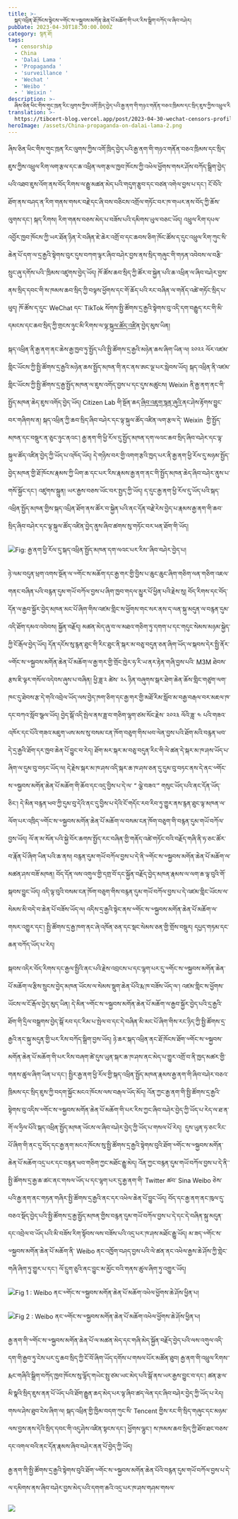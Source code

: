 ```yaml
---
title: >-
  སྐད་འཕྲིན་ཐོ་ཁོངས་སྟེངས་༧གོང་ས་༧སྐྱབས་མགོན་ཆེན་པོ་མཆོག་གི་པར་རིས་སྒྲིག་བཀོད་ལ་ཞིབ་བཤེར།
pubDate: 2023-04-30T18:30:00.000Z
category: སྙན་ཐོ།
tags:
  - censorship
  - China
  - 'Dalai Lama '
  - 'Propaganda '
  - 'surveillance '
  - 'Wechat '
  - 'Weibo '
  - ' Weixin '
description: >-
  ཞིས་ཅིན་ཕིང་གིས་གུང་ཁྲན་རིང་ལུགས་ཀྱིས་འགོ་ཁྲིད་བྱེད་པའི་རྒྱ་ནག་གི་གཉའ་གནོན་བཅའ་ཁྲིམས་དང་སྲིད་ཇུས་ཀྱིས་འཕྲུལ་རིག་ལག་རྩལ་དང་ཆ་འཕྲིན་ལག་རྩལ་ཁྱབ་ཁོངས་ཀྱི་འཕེལ་ཕྱོགས་གསར་ཤོས་བཀོད་སྒྲིག་བྱེད་པའི་འཐབ་ཇུས་འོག་ནས་བོད་རིགས་ལ་རྒྱུ་མཚན་མེད་པའི་གདུག་རྩུབ་དང་བཙན་འགེལ་བྱས་པ་དང་།
translation: >-
  https://tibcert-blog.vercel.app/post/2023-04-30-wechat-censors-profile-pictures-displaying-the-dalai-lama/
heroImage: /assets/China-propaganda-on-dalai-lama-2.png
---
```


ཞིས་ཅིན་ཕིང་གིས་གུང་ཁྲན་རིང་ལུགས་ཀྱིས་འགོ་ཁྲིད་བྱེད་པའི་རྒྱ་ནག་གི་གཉའ་གནོན་བཅའ་ཁྲིམས་དང་སྲིད་ཇུས་ཀྱིས་འཕྲུལ་རིག་ལག་རྩལ་དང་ཆ་འཕྲིན་ལག་རྩལ་ཁྱབ་ཁོངས་ཀྱི་འཕེལ་ཕྱོགས་གསར་ཤོས་བཀོད་སྒྲིག་བྱེད་པའི་འཐབ་ཇུས་འོག་ནས་བོད་རིགས་ལ་རྒྱུ་མཚན་མེད་པའི་གདུག་རྩུབ་དང་བཙན་འགེལ་བྱས་པ་དང་། ངོ་བོའི་ཐོག་ནས་བཤད་ན་རིག་གནས་གསར་བརྗེ་དང་ཞི་བས་བཅིངས་འགྲོལ་གཏོང་བར་ཁ་གཡར་ནས་བོད་ཀྱི་ཆོས་ལུགས་དང་། སྐད་རིགས། རིག་གནས་བཅས་མེད་པ་བཟོས་པའི་དམིགས་ཡུལ་བཅང་ཡོད། འཕྲུལ་རིག་དཔལ་འབྱོར་ཁྱབ་ཁོངས་ཀྱི་ཡར་ཐོན་ཉིན་རེ་བཞིན་ཇེ་ཆེར་འགྲོ་བ་དང་ཆབས་ཅིག་ཁོང་ཚོས་ད་དུང་འཕྲུལ་རིག་ཀུང་སི་ཆེན་པོ་དག་ལ་དྲ་རྒྱའི་སྟེགས་བུར་དུས་བཀག་ལྟར་ཞིབ་བཤེར་བྱས་ནས་སྲིད་གཞུང་གི་གཏན་འབེབས་ལ་བརྩི་སྲུང་ཞུ་དགོས་པའི་་ཁྲིམས་འཛུགས་བྱེད་ཡོད། ཁོ་ཚོས་ཆབ་སྲིད་ཀྱི་ཚོར་བ་སྐྱེན་པའི་ཆ་འཕྲིན་ལ་ཞིབ་བཤེར་བྱས་ནས་སྲིད་དབང་གི་ས་ཁམས་ཆབ་སྲིད་ཀྱི་བལྟས་ཕྱོགས་དང་གོ་ཆོད་པའི་རང་བཞིན་ལ་གནོད་འཚེ་གཏོང་སྲིད་པ་ཕུད། ཁོ་ཚོས་ད་དུང་ WeChat དང་ TikTok སོགས་སྤྱི་ཚོགས་དྲ་རྒྱའི་སྟེགས་བུ་འདི་དག་བརྒྱུད་རང་གི་མི་དམངས་དང་ཆབ་སྲིད་ཀྱི་གྲངས་ཉུང་མི་རིགས་ལ་[ལྟ་སྐུལ་ཚོད་འཛི](https://www.terminologue.org/TibCERT/?q=%E0%BD%A3%E0%BE%9F%E0%BC%8B%E0%BD%A6%E0%BE%90%E0%BD%B4%E0%BD%A3%E0%BC%8B%E0%BD%9A%E0%BD%BC%E0%BD%91%E0%BC%8B%E0%BD%A0%E0%BD%9B%E0%BD%B2%E0%BD%93%E0%BC%8D)ན་བྱེད་མུས་ཡིན།

སྐད་འཕྲིན་ནི་རྒྱ་ནག་ནང་ཆེས་རྒྱ་ཁྱབ་ཏུ་སྤྱོད་པའི་སྤྱི་ཚོགས་དྲ་རྒྱའི་མཉེན་ཆས་ཞིག་ཡིན་ལ། ༢༠༢༢ ལོར་འཛམ་གླིང་ཡོངས་ཀྱི་སྤྱི་ཚོགས་དྲ་རྒྱའི་མཉེན་ཆས་སྤྱོད་མཁན་གི་ནང་ནས་ཨང་ལྔ་པར་སླེབས་ཡོད། སྐད་འཕྲིན་ནི་འཛམ་གླིང་ཡོངས་ཀྱི་སྤྱི་ཚོགས་དྲ་རྒྱ་སྤྱོད་མཁན་ལ་ཇུས་འགོད་བྱས་པ་དང་དུས་མཚུངས། Weixin ནི་རྒྱ་ནག་ནང་གི་སྤྱོད་མཁན་ཆེད་ཇུས་འགོད་བྱེད་ཡོད། Citizen Lab གི་སྔོན་ཆད་[ཞིབ་འཇུག་སྙན་ཞུའི་](https://citizenlab.ca/2020/05/we-chat-they-watch/)ནང་ཤེས་རྟོགས་བྱུང་བར་གཞིགས་ན། སྐད་འཕྲིན་ཀྱི་ཆབ་སྲིད་ཞིབ་བཤེར་དང་ལྟ་སྐུལ་ཚོད་འཛིན་ལག་རྩལ་དེ་ Weixin  གྱི་སྤྱོད་མཁན་དང་བསྡུར་ན་ཅུང་ཉུང་ནའང་། རྒྱ་ནག་གི་ཕྱི་རོལ་དུ་སྤྱོད་མཁན་དག་ལའང་ཆབ་སྲིད་ཞིབ་བཤེར་དང་ལྟ་སྐུལ་ཚོད་འཛིན་བྱེད་ཀྱི་ཡོད་པ་འཁོད་ཡོད། དེ་གཉིས་བར་གྱི་འགག་རྩའི་ཁྱད་པར་ནི་རྒྱ་ནག་ཕྱི་རོལ་དུ་མཉམ་སྤྱོད་བྱེད་མཁན་གྱི་ཐོ་ཁོངས་རྣམས་ཀྱི་ཡིག་ཆ་དང་པར་རིས་རྣམས་རྒྱ་ནག་ནང་གི་སྤྱོད་མཁན་ཆེད་ཞིབ་བཤེར་ནུས་པ་གསོ་སྐྱོང་དང་། འཛུགས་སྐྲུན། ཡར་རྒྱས་བཅས་ཡོང་བར་སྤྱད་ཀྱི་ཡོད། ད་དུང་རྒྱ་ནག་ཕྱི་རོལ་དུ་ཡོད་པའི་སྐད་འཕྲིན་སྤྱོད་མཁན་གྱིས་སྐད་འཔྲིན་ཐོག་ནས་ཚོར་བ་སྐྱེན་པའི་ནང་དོན་བརྗེ་རེས་བྱེད་པ་རྣམས་རྒྱ་ནག་གི་ཆབ་སྲིད་ཞིབ་བཤེར་དང་ལྟ་སྐུལ་ཚོད་འཛིན་བྱེད་ནུས་ཞིབ་ཚགས་སུ་གཏོང་བར་ཕན་ཐོག་གི་ཡོད།

![](</assets/blog report/image-768x658.png>)Fig: རྒྱ་ནག་ཕྱི་རོལ་དུ་སྐད་འཕྲིན་སྤྱོད་མཁན་དག་ལའང་པར་རིས་་ཞིབ་བཤེར་བྱེད་པ།


ཉེ་ལམ་བདུན་ཕྲག་འགས་སྔོན་ལ་༧གོང་ས་མཆོག་དང་རྒྱ་གར་གྱི་བྱིས་པ་ཆུང་ཆུང་ཞིག་གཅིག་ལན་གཅིག་འཇལ་གནང་བཞིན་པའི་བརྙན་དུམ་གཡོ་བཀོལ་བྱས་པ་ཞིག་ཁྱབ་གདལ་མྱུར་པོ་ཕྱིན་པའི་རྗེས་སུ། བོད་རིགས་དང་བོད་དོན་ལ་རྒྱབ་སྐྱོར་བྱེད་མཁན་མང་པོ་ཞིག་གིས་འཛམ་གླིང་ས་ཕྱོགས་གང་སར་ནས་ད་ལན་སྐུ་མདུན་ལ་བརྙན་དུམ་འདི་ཐོག་དམའ་འབེབས། སྐྱོན་བརྗོད། མཚན་མེད་ཞུ་བ་ལ་མཐའ་གཅིག་ཏུ་དགག་པ་དང་གདུང་སེམས་མཉམ་སྐྱེད་ཀྱི་ངོ་རྒོལ་བྱེད་ཡོད། དོན་དངོས་སུ་རྙན་ཐུང་གི་རིང་ཐུང་ནི་སྐར་མ་བཅུ་བདུན་ཅན་ཞིག་ཡོད་ལ་སྐབས་དེར་སྤྱི་ནོར་༧གོང་ས་༧སྐྱབས་མགོན་ཆེན་པོ་མཆོག་ལ་རྒྱ་གར་གྱི་གྲོང་ཁྱེར་ཧ་རི་ཡ་ནར་རྟེན་གཞི་བྱས་པའི་ M3M ཐེབས་རྩས་ཇི་ལྟར་གསོལ་འདེབས་ཞུས་པ་བཞིན། ཕྱི་ཟླ་༢ ཚེས་ ༢༨ ཉིན་བཞུགས་སྒར་ཐེག་ཆེན་ཆོས་གླིང་གཙུག་ལག་ཁང་དུ་ཐེབས་རྩ་དེ་གའི་འབྲེལ་ཡོད་ལས་བྱེད་ཁག་ཅིག་དང་རྒྱ་གར་གྱི་མཐོ་རིམ་སློབ་མ་བརྒྱ་བརྒལ་བར་མཇལ་ཁ་དང་བཀའ་སློབ་སྩལ་ཡོད། བྱེད་སྒོ་འདི་སྤེལ་ནས་ཟླ་བ་གཅིག་ལྷག་ཙམ་སོང་རྗེས་ ༢༠༢༣ ལོའི་ཟླ་ ༤ པའི་གཟའ་འཁོར་དང་པོའི་གཟའ་མཇུག་ཡས་མས་སུ་བསམ་ངན་ཁོག་བཅུག་གིས་ཕབ་ལེན་བྱས་པའི་ཐོག་མའི་བརྙན་ཕབ་དེ་དྲ་རྒྱའི་ཐོག་དར་ཁྱབ་ཆེན་པོ་བྱུང་བ་རེད། ཐོག་མར་སྐར་མ་བཅུ་བདུན་རིང་གི་ལེ་ཚན་དེ་སྐར་མ་ཁ་ཤས་ཡོད་པ་ཞིག་ལ་དུམ་བུ་བཏང་ཡོད་ལ། དེ་རྗེས་སྐར་མ་ཁ་ཤས་འདི་སྐར་ཆ་ཁ་ཤས་ཅན་དུ་དུམ་བུ་བཏང་ནས་དེ་ནང་༧གོང་ས་༧སྐྱབས་མགོན་ཆེན་པོ་མཆོག་གི་ཆོབ་དང་འདྲ་བྱིས་པ་དེ་ལ་ “ ལྕེ་བཟའ་“ གསུང་ཡོད་པའི་ནང་དོན་ཡོད་ཅིང་། དེ་མིན་བརྙན་ཕབ་ཀྱི་དུམ་བུ་དེའི་ནང་དུ་བྱིས་པ་དེའི་ངོ་གདོང་རབ་རིབ་ཏུ་གྱུར་ནས་རྙན་ཐུང་ལྟ་མཁན་ལ་ལོག་པར་འཁྲིད་༧གོང་ས་༧སྐྱབས་མགོན་ཆེན་པོ་མཆོག་ལ་བསམ་ངན་ཁོག་བཅུག་གི་བརྙན་དུམ་གཡོ་བཀོལ་བྱས་ཡོད། ལོ་ན་མ་སོན་པའི་སྐྱེ་བོར་ཆགས་སྤྱོད་རང་བཞིན་གྱི་གནོད་འཚེ་གཏོང་བའི་བརྗོད་གཞི་ནི་ཧ་ཅང་ཚོར་བ་རྣོན་པོ་ཞིག་ཡིན་པའི་ཆ་ནས། བརྙན་དུམ་གཡོ་བཀོལ་བྱས་པ་དེ་ནི་༧གོང་ས་༧སྐྱབས་མགོན་ཆེན་པོ་མཆོག་ལ་མཚན་ཤས་བཟོ་མཁན། བོད་དོན་ལས་འགུལ་གྱི་དགྲ་བོ་དང་སྐྱོན་བརྗོད་བྱེད་མཁན་རྣམས་ལ་ལག་ཆ་ལྟ་བུའི་གོ་སྐབས་བྱུང་ཡོད། འདི་ལྟ་བུའི་བསམ་ངན་ཁོག་བཅུག་གིས་བརྙན་དུམ་གཡོ་བཀོལ་བྱས་པ་དེ་འཛམ་གླིང་ཡོངས་ལ་སེམས་མི་བདེ་བ་ཆེན་པོ་བཟོས་ཡོད་ལ། འདིས་དྲ་རྒྱའི་སྟེང་ནས་༧གོང་ས་༧སྐྱབས་མགོན་ཆེན་པོ་མཆོག་ལ་གསར་འགྱུར་དང་། སྤྱི་ཚོགས་དྲ་རྒྱ་ཁག་ནང་ཞེ་འཁོན་ཅན་དང་སྡང་སེམས་ཅན་གྱི་གྲོས་བསྡུར། དཔྱད་གཏམ་དང་ཆན་བཀོད་ཡོད་པ་རེད།

སྐབས་འདིར་བོད་རིགས་དང་རྒྱལ་སྤྱིའི་ནང་པའི་རྗེས་འབྲངས་པ་དང་ལྷག་པར་དུ་༧གོང་ས་༧སྐྱབས་མགོན་ཆེན་པོ་མཆོག་ལ་རྩིས་སྲུངས་བྱེད་མཁན་ཡོངས་ལ་སེམས་སྡུག་ཆེན་པོའི་རྨ་ཁ་བཟོས་ཡོད་ལ་། འཛམ་གླིང་ས་ཕྱོགས་ཡོངས་ལ་ངོ་རྒོལ་བྱེད་མུད་ཡིན། དེ་མིན་༧གོང་ས་༧སྐྱབས་མགོན་ཆེན་པོ་མཆོག་ལ་རྒྱབ་སྐྱོར་བྱེད་པའི་དྲ་རྒྱའི་ཐོག་གི་དྲིལ་བསྒྲགས་བྱེད་སྒོ་རབ་དང་རིམ་པ་སྤེལ་བ་དང་དེ་བཞིན་མི་མང་པོ་ཞིག་གིས་རང་ཉིད་ཀྱི་སྤྱི་ཚོགས་དྲ་རྒྱའི་ནང་སྐུ་མདུན་གྱི་པར་རིས་བཀོད་སྒྲིག་བྱས་ཡོད། ཉེ་ཆར་སྐད་འཕྲིན་ནང་ཐོ་ཁོངས་ཐོག་༧གོང་ས་༧སྐྱབས་མགོན་ཆེན་པོ་མཆོག་གི་པར་རིས་བཞག་ཚེ་དུས་ཡུན་སྐར་ཆ་ཁ་ཤས་ནང་མེད་པ་གྱུར་འགྲོ་བ་ནི་ཁྱད་མཚར་གྱི་གནས་ཚུལ་ཞིག་ཡིན་པ་དང་། སྤྱིར་རྒྱ་ནག་ཕྱི་རོལ་གྱི་སྐད་འཕྲིན་སྤྱོད་མཁན་རྣམས་རྒྱ་ནག་གི་ཞིབ་བཤེར་བཅའ་ཁྲིམས་དང་སྲིད་ཇུས་ཀྱི་བདག་སྐྱོང་མངའ་ཁོངས་ལས་བརྒལ་ཡོད་མོད། འོན་ཀྱང་རྒྱ་ནག་གི་སྤྱི་ཚོགས་དྲ་རྒྱའི་སྟེགས་བུ་འདིས་༧གོང་ས་༧སྐྱབས་མགོན་ཆེན་པོ་མཆོག་གི་པར་རིས་ཀྱང་ཞིབ་བཤེར་བྱེད་ཀྱི་ཡོད་པ་རེད་ལ་ཐ་ན་གོ་ལ་ཧྲིལ་པོའི་སྐད་འཕྲིན་སྤྱོད་མཁན་ཡོངས་ལ་ཞིབ་བཤེར་བྱེད་ཀྱི་ཡོད་པ་གསལ་པོ་རེད།
 དུས་ཡུན་ཧ་ཅང་རིང་པོ་ཞིག་གི་ནང་དུ་བོད་དང་རྒྱ་ནག་མངའ་ཁོངས་སུ་སྤྱི་ཚོགས་དྲ་རྒྱའི་སྟེགས་བུའི་ཐོག་༧གོང་ས་༧སྐྱབས་མགོན་ཆེན་པོ་མཆོག་འདྲ་པར་དང་བརྙན་ཕབ་གཅིག་ཀྱང་མཐོང་རྒྱུ་མེད། འོན་ཀྱང་བརྙན་དུམ་གཡོ་བཀོལ་བྱས་པ་དེ་ནི་་སྤྱི་ཚོགས་དྲ་རྒྱ་ཆ་ཚང་ནང་གསལ་ཡོད་པ་དང་ལྷག་པར་དུ་རྒྱ་ནག་གི་ Twitter ཚབ་ Sina Weibo ཅེས་པའི་རྒྱ་ནག་ནང་གཏན་གཞིར་སྤྱི་ཚོགས་དྲ་རྒྱའི་ནང་དར་འཕེལ་ཆེན་པོ་བྱུང་ཡོད། བོད་དང་རྒྱ་ནག་ནང་ཁུལ་དུ་བཅའ་སྡོད་བྱེད་པའི་སྤྱི་ཚོགས་དྲ་རྒྱ་སྤྱོད་མཁན་གྱིས་བརྙན་དུམ་གཡོ་བཀོལ་བྱས་པ་དེ་དང་དེ་བཞིན་སྐུ་མདུན་དང་འབྲེལ་བ་ཡོད་པའི་མི་བཟོས་རིག་སྟོབས་ལས་བཟོས་པའི་འདྲ་པར་ཁ་ཤས་མཐོང་རྒྱུ་ཡོད། མ་ཟད་༧གོང་ས་༧སྐྱབས་མགོན་ཆེན་པོ་མཆོག་ནི་ Weibo ནང་འཁྱོག་བཤད་བྱས་པའི་ལེ་ཚན་ནང་འཕེལ་རྒྱས་ཆེ་ཤོས་ཀྱི་གླེང་གཞི་ཞིག་ཏུ་གྱུར་པ་དང་། ལོ་དྲུག་ཅུའི་ནང་བྱུང་མ་མྱོང་བའི་གནས་ཚུལ་ཞིག་ཏུ་འགྱུར་ཡོད།

![](</assets/blog report/image-1-600x915.png>)Fig 1 : Weibo ནང་༧གོང་ས་༧སྐྱབས་མགོན་ཆེན་པོ་མཆོག་འཕེལ་ཕྱོགས་ཆེ་ཤོས་ཕྱིན་པ།


![](</assets/blog report/image-4-600x939.png>)Fig 2 : Weibo ནང་༧གོང་ས་༧སྐྱབས་མགོན་ཆེན་པོ་མཆོག་འཕེལ་ཕྱོགས་ཆེ་ཤོས་ཕྱིན་པ།


རྒྱ་ནག་གི་༧གོང་ས་༧སྐྱབས་མགོན་ཆེན་པོ་ལ་མཚན་མེད་དང་གཞི་མེད་སྐྱོན་བརྗོད་བྱེད་པའི་ལས་འགུལ་འདི་དག་གི་རྒྱབ་ཏུ་ངེས་པར་དུ་ཆབ་སྲིད་ཀྱི་ངོ་བོ་ཞིག་ཡོད་དགོས་པ་གསལ་པོར་མཚོན་ཐུབ། རྒྱ་ནག་གི་འཕྲུལ་རིགས་་རྨང་གཞིའི་སྒྲིག་བཀོད་ཁྱབ་ཁོངས་སུ་ལྷོད་གཡེང་སྤུ་ཙམ་ཡང་མེད་པའི་སྒོ་ནས་ཡར་རྒྱས་བྱུང་བ་དང་། ཚན་རྩལ་མི་སྣའི་སྲིད་ཇུས་ནན་པོ་ཡོད་པའི་ཐོག་རྒྱུན་ཆད་མེད་པར་ལྟ་ཞིབ་ཚད་ལེན་དང་ཞིབ་བཤེར་བྱེད་ཀྱི་ཡོད་པ་རེད། གསལ་ཤེས་ཐུབ་ངེས་ཞིག་ལ། སྐད་འཕྲིན་གྱི་ཁྱིམ་བདག་ཀུང་སི་ Tencent གྱིས་རང་གི་སྲིད་གཞུང་དང་མཉམ་ལས་བྱས་ནས་དེའི་སྲིད་དབང་གི་འདུ་ཤེས་འཛིན་སྟངས་དང་། ཕྱོགས་ལྷུང་། ས་ཁམས་ཆབ་སྲིད་ཀྱི་ཐོབ་ཐང་བཅས་དང་འགལ་བའི་ནང་དོན་རྣམས་ཞིབ་བཤེར་ནན་པོ་བྱེད་ཀྱི་ཡོད།

རྒྱ་ནག་གི་སྤྱི་ཚོགས་དྲ་རྒྱའི་སྟེགས་བུའི་ཐོག་༧གོང་ས་༧སྐྱབས་མགོན་ཆེན་པོའི་བརྙན་དུམ་གཡོ་བཀོལ་བྱས་པ་དེ་ལ་དམིགས་ནས་ཞིབ་བཤེར་བྱས་མེད་པའི་དགག་ཆའི་འདྲ་པར་ཁ་ཤས་གཤམ་གསལ་

![](</assets/blog report/Weibo-uncensored-1.jpg>)
